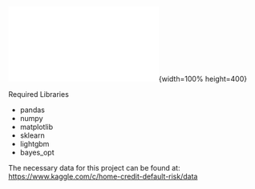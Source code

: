 ![A](./Capstone.pdf){width=100% height=400}

Required Libraries
- pandas
- numpy
- matplotlib
- sklearn
- lightgbm
- bayes_opt

The necessary data for this project can be found at:
https://www.kaggle.com/c/home-credit-default-risk/data

